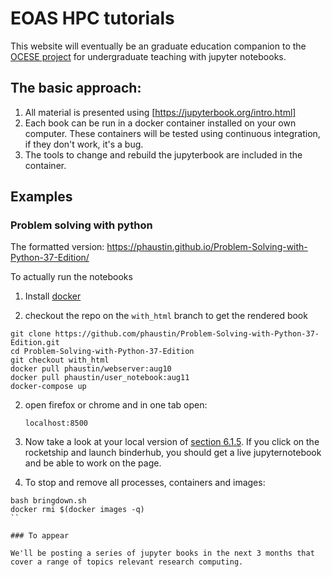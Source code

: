 # EOAS HPC tutorials

This website will eventually be an graduate education companion to the [OCESE project](https://eoas-ubc.github.io/) for undergraduate teaching with jupyter notebooks.

## The basic approach:

1) All material is presented using [https://jupyterbook.org/intro.html]
2) Each book can be run in a docker container installed on your own computer.
   These containers will be tested using continuous integration, if they don't work, it's a bug.
3) The tools to change and rebuild the jupyterbook are included in the container.

## Examples

### Problem solving with python

The formatted version: https://phaustin.github.io/Problem-Solving-with-Python-37-Edition/

To actually run the notebooks 

1) Install [docker](https://docs.docker.com/get-docker/)

2) checkout the repo on the `with_html` branch to get the rendered book

```
git clone https://github.com/phaustin/Problem-Solving-with-Python-37-Edition.git
cd Problem-Solving-with-Python-37-Edition
git checkout with_html
docker pull phaustin/webserver:aug10
docker pull phaustin/user_notebook:aug11
docker-compose up
```

2) open firefox or chrome and in one tab open:

       localhost:8500

3) Now take a look at your local version of [section 6.1.5](https://phaustin.github.io/Problem-Solving-with-Python-37-Edition/05-NumPy-and-Arrays/05_05-Array-Indexing.html). If you click on the rocketship and launch binderhub, you should get a live jupyternotebook and be able to work on the page.


4) To stop and remove all processes, containers and images:

```
bash bringdown.sh
docker rmi $(docker images -q)
``

### To appear

We'll be posting a series of jupyter books in the next 3 months that cover a range of topics relevant research computing.

